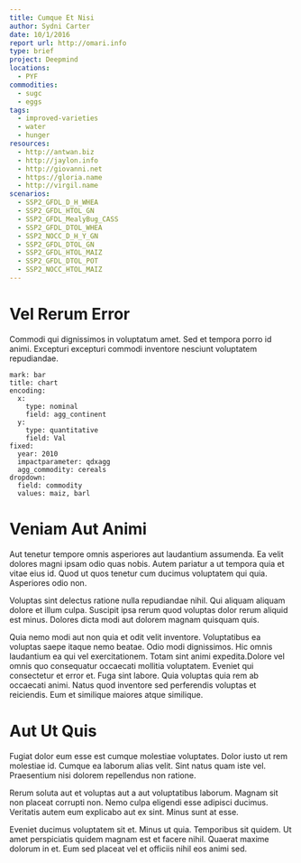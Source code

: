 ```yaml
---
title: Cumque Et Nisi
author: Sydni Carter
date: 10/1/2016
report url: http://omari.info
type: brief
project: Deepmind
locations:
  - PYF
commodities:
  - sugc
  - eggs
tags:
  - improved-varieties
  - water
  - hunger
resources:
  - http://antwan.biz
  - http://jaylon.info
  - http://giovanni.net
  - https://gloria.name
  - http://virgil.name
scenarios:
  - SSP2_GFDL_D_H_WHEA
  - SSP2_GFDL_HTOL_GN
  - SSP2_GFDL_MealyBug_CASS
  - SSP2_GFDL_DTOL_WHEA
  - SSP2_NOCC_D_H_Y_GN
  - SSP2_GFDL_DTOL_GN
  - SSP2_GFDL_HTOL_MAIZ
  - SSP2_GFDL_DTOL_POT
  - SSP2_NOCC_HTOL_MAIZ
---
```

# Vel Rerum Error
Commodi qui dignissimos in voluptatum amet. Sed et tempora porro id animi. Excepturi excepturi commodi inventore nesciunt voluptatem repudiandae.

```vis
mark: bar
title: chart
encoding:
  x:
    type: nominal
    field: agg_continent
  y:
    type: quantitative
    field: Val
fixed:
  year: 2010
  impactparameter: qdxagg
  agg_commodity: cereals
dropdown:
  field: commodity
  values: maiz, barl
```

# Veniam Aut Animi
Aut tenetur tempore omnis asperiores aut laudantium assumenda. Ea velit dolores magni ipsam odio quas nobis. Autem pariatur a ut tempora quia et vitae eius id. Quod ut quos tenetur cum ducimus voluptatem qui quia. Asperiores odio non.
 Voluptas sint delectus ratione nulla repudiandae nihil. Qui aliquam aliquam dolore et illum culpa. Suscipit ipsa rerum quod voluptas dolor rerum aliquid est minus. Dolores dicta modi aut dolorem magnam quisquam quis.
 Quia nemo modi aut non quia et odit velit inventore. Voluptatibus ea voluptas saepe itaque nemo beatae. Odio modi dignissimos. Hic omnis laudantium ea qui vel exercitationem. Totam sint animi expedita.Dolore vel omnis quo consequatur occaecati mollitia voluptatem. Eveniet qui consectetur et error et. Fuga sint labore. Quia voluptas quia rem ab occaecati animi. Natus quod inventore sed perferendis voluptas et reiciendis. Eum et similique maiores atque similique.

# Aut Ut Quis
Fugiat dolor eum esse est cumque molestiae voluptates. Dolor iusto ut rem molestiae id. Cumque ea laborum alias velit. Sint natus quam iste vel. Praesentium nisi dolorem repellendus non ratione.
 Rerum soluta aut et voluptas aut a aut voluptatibus laborum. Magnam sit non placeat corrupti non. Nemo culpa eligendi esse adipisci ducimus. Veritatis autem eum explicabo aut ex sint. Minus sunt at esse.
 Eveniet ducimus voluptatem sit et. Minus ut quia. Temporibus sit quidem. Ut amet perspiciatis quidem magnam est et facere nihil. Quaerat maxime dolorum in et. Eum sed placeat vel et officiis nihil eos animi sed.
